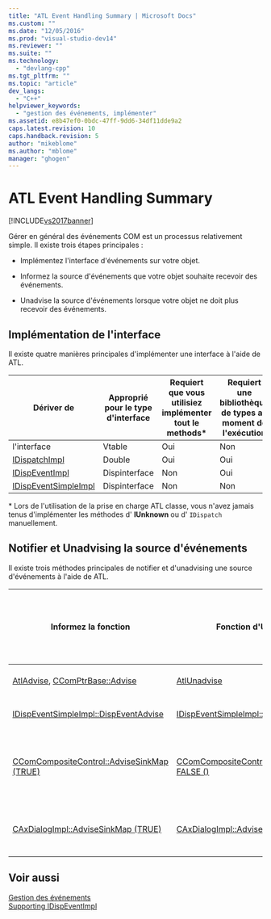 ```yaml
---
title: "ATL Event Handling Summary | Microsoft Docs"
ms.custom: ""
ms.date: "12/05/2016"
ms.prod: "visual-studio-dev14"
ms.reviewer: ""
ms.suite: ""
ms.technology: 
  - "devlang-cpp"
ms.tgt_pltfrm: ""
ms.topic: "article"
dev_langs: 
  - "C++"
helpviewer_keywords: 
  - "gestion des événements, implémenter"
ms.assetid: e8b47ef0-0bdc-47ff-9dd6-34df11dde9a2
caps.latest.revision: 10
caps.handback.revision: 5
author: "mikeblome"
ms.author: "mblome"
manager: "ghogen"
---
```

# ATL Event Handling Summary
[!INCLUDE[vs2017banner](../assembler/inline/includes/vs2017banner.md)]

Gérer en général des événements COM est un processus relativement simple.  Il existe trois étapes principales :  
  
-   Implémentez l'interface d'événements sur votre objet.  
  
-   Informez la source d'événements que votre objet souhaite recevoir des événements.  
  
-   Unadvise la source d'événements lorsque votre objet ne doit plus recevoir des événements.  
  
## Implémentation de l'interface  
 Il existe quatre manières principales d'implémenter une interface à l'aide de ATL.  
  
|Dériver de|Approprié pour le type d'interface|Requiert que vous utilisiez implémenter tout le methods\*|Requiert une bibliothèque de types au moment de l'exécution|  
|----------------|----------------------------------------|---------------------------------------------------------------|-----------------------------------------------------------------|  
|l'interface|Vtable|Oui|Non|  
|[IDispatchImpl](../atl/reference/idispatchimpl-class.md)|Double|Oui|Oui|  
|[IDispEventImpl](../atl/reference/idispeventimpl-class.md)|Dispinterface|Non|Oui|  
|[IDispEventSimpleImpl](../atl/reference/idispeventsimpleimpl-class.md)|Dispinterface|Non|Non|  
  
 \* Lors de l'utilisation de la prise en charge ATL classe, vous n'avez jamais tenus d'implémenter les méthodes d' **IUnknown** ou d' `IDispatch` manuellement.  
  
## Notifier et Unadvising la source d'événements  
 Il existe trois méthodes principales de notifier et d'unadvising une source d'événements à l'aide de ATL.  
  
|Informez la fonction|Fonction d'Unadvise|Le plus approprié pour l'utiliser avec|Requiert soit nécessaire de maintenir un cookie ?|Commentaires|  
|--------------------------|-------------------------|--------------------------------------------|-------------------------------------------------------|------------------|  
|[AtlAdvise](../Topic/AtlAdvise.md), [CComPtrBase::Advise](../Topic/CComPtrBase::Advise.md)|[AtlUnadvise](../Topic/AtlUnadvise.md)|Vtable ou une interface double|Oui|`AtlAdvise` est une fonction globale ATL.  `CComPtrBase::Advise` est utilisé par [CComPtr](../atl/reference/ccomptr-class.md) et [CComQIPtr](../atl/reference/ccomqiptr-class.md).|  
|[IDispEventSimpleImpl::DispEventAdvise](../Topic/IDispEventSimpleImpl::DispEventAdvise.md)|[IDispEventSimpleImpl::DispEventUnadvise](../Topic/IDispEventSimpleImpl::DispEventUnadvise.md)|[IDispEventImpl](../atl/reference/idispeventimpl-class.md) ou [IDispEventSimpleImpl](../atl/reference/idispeventsimpleimpl-class.md)|Non|Moins de paramètres qu' `AtlAdvise` étant donné que la classe de base exécute un travail.|  
|[CComCompositeControl::AdviseSinkMap \(TRUE\)](../Topic/CComCompositeControl::AdviseSinkMap.md)|[CComCompositeControl::AdviseSinkMap FALSE \(\)](../Topic/CComCompositeControl::AdviseSinkMap.md)|Contrôles ActiveX dans des contrôles composites|Non|`CComCompositeControl::AdviseSinkMap` signale toutes le mappage de récepteur d'entrées dans le.  Les mêmes s'exécutent des unadvises les entrées.  Cette méthode est appelée automatiquement par la classe d' `CComCompositeControl` .|  
|[CAxDialogImpl::AdviseSinkMap \(TRUE\)](../Topic/CAxDialogImpl::AdviseSinkMap.md)|[CAxDialogImpl::AdviseSinkMap FALSE \(\)](../Topic/CAxDialogImpl::AdviseSinkMap.md)|Contrôles ActiveX dans une boîte de dialogue|Non|`CAxDialogImpl::AdviseSinkMap` avertit et des unadvises tous les contrôles ActiveX dans la ressource de boîte de dialogue.  Cela se fait automatiquement pour vous.|  
  
## Voir aussi  
 [Gestion des événements](../atl/event-handling-and-atl.md)   
 [Supporting IDispEventImpl](../atl/supporting-idispeventimpl.md)